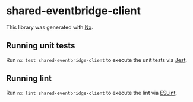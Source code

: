# shared-eventbridge-client

This library was generated with [Nx](https://nx.dev).

## Running unit tests

Run `nx test shared-eventbridge-client` to execute the unit tests via [Jest](https://jestjs.io).

## Running lint

Run `nx lint shared-eventbridge-client` to execute the lint via [ESLint](https://eslint.org/).

